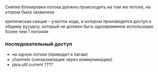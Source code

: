 Снятие блокировки потока должно происходить на том же потоке, на ктором была захвачена

критическая секция - участок кода, в котором производится доступ к общему русурсу, который не должен быть одновременно использован более чем 1 потоком

### последовательный доступ 

- на одном потоке (приводит к лагам)
- channels (синхронизация через коммуникацию)
- java.util.current ????
